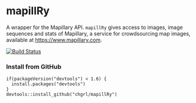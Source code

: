 # mapillRy
A wrapper for the Mapillary API. `mapillRy` gives access to images, image sequences and stats of Mapillary, a service for crowdsourcing map images, available at https://www.mapillary.com.

[![Build Status](https://api.travis-ci.org/chgrl/mapillRy.png)](https://travis-ci.org/chgrl/mapillRy)

### Install from GitHub
```
if(packageVersion("devtools") < 1.6) {
  install.packages("devtools")
}
devtools::install_github("chgrl/mapillRy")
```
